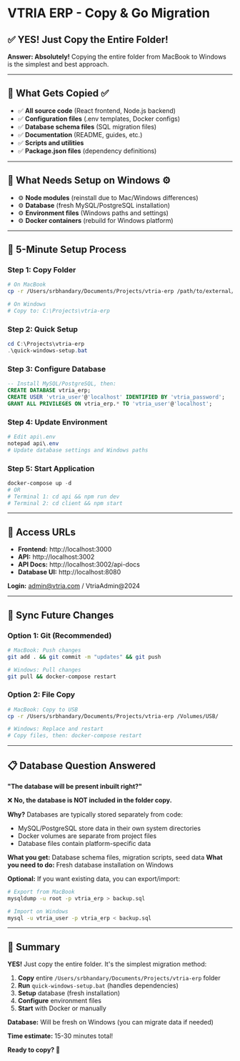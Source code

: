 # VTRIA ERP - Copy & Go Migration

## ✅ YES! Just Copy the Entire Folder!

**Answer: Absolutely!** Copying the entire folder from MacBook to Windows is the simplest and best approach.

---

## 📁 What Gets Copied ✅

- ✅ **All source code** (React frontend, Node.js backend)
- ✅ **Configuration files** (.env templates, Docker configs)
- ✅ **Database schema files** (SQL migration files)
- ✅ **Documentation** (README, guides, etc.)
- ✅ **Scripts and utilities**
- ✅ **Package.json files** (dependency definitions)

---

## 🔧 What Needs Setup on Windows ⚙️

- ⚙️ **Node modules** (reinstall due to Mac/Windows differences)
- ⚙️ **Database** (fresh MySQL/PostgreSQL installation)
- ⚙️ **Environment files** (Windows paths and settings)
- ⚙️ **Docker containers** (rebuild for Windows platform)

---

## 🚀 5-Minute Setup Process

### Step 1: Copy Folder
```bash
# On MacBook
cp -r /Users/srbhandary/Documents/Projects/vtria-erp /path/to/external/drive

# On Windows
# Copy to: C:\Projects\vtria-erp
```

### Step 2: Quick Setup
```powershell
cd C:\Projects\vtria-erp
.\quick-windows-setup.bat
```

### Step 3: Configure Database
```sql
-- Install MySQL/PostgreSQL, then:
CREATE DATABASE vtria_erp;
CREATE USER 'vtria_user'@'localhost' IDENTIFIED BY 'vtria_password';
GRANT ALL PRIVILEGES ON vtria_erp.* TO 'vtria_user'@'localhost';
```

### Step 4: Update Environment
```powershell
# Edit api\.env
notepad api\.env
# Update database settings and Windows paths
```

### Step 5: Start Application
```powershell
docker-compose up -d
# OR
# Terminal 1: cd api && npm run dev
# Terminal 2: cd client && npm start
```

---

## 🎯 Access URLs

- **Frontend:** http://localhost:3000
- **API:** http://localhost:3002
- **API Docs:** http://localhost:3002/api-docs
- **Database UI:** http://localhost:8080

**Login:** admin@vtria.com / VtriaAdmin@2024

---

## 🔄 Sync Future Changes

### Option 1: Git (Recommended)
```bash
# MacBook: Push changes
git add . && git commit -m "updates" && git push

# Windows: Pull changes
git pull && docker-compose restart
```

### Option 2: File Copy
```bash
# MacBook: Copy to USB
cp -r /Users/srbhandary/Documents/Projects/vtria-erp /Volumes/USB/

# Windows: Replace and restart
# Copy files, then: docker-compose restart
```

---

## 📋 Database Question Answered

**"The database will be present inbuilt right?"**

❌ **No, the database is NOT included in the folder copy.**

**Why?** Databases are typically stored separately from code:
- MySQL/PostgreSQL store data in their own system directories
- Docker volumes are separate from project files
- Database files contain platform-specific data

**What you get:** Database schema files, migration scripts, seed data
**What you need to do:** Fresh database installation on Windows

**Optional:** If you want existing data, you can export/import:
```bash
# Export from MacBook
mysqldump -u root -p vtria_erp > backup.sql

# Import on Windows
mysql -u vtria_user -p vtria_erp < backup.sql
```

---

## 🎉 Summary

**YES!** Just copy the entire folder. It's the simplest migration method:

1. **Copy** entire `/Users/srbhandary/Documents/Projects/vtria-erp` folder
2. **Run** `quick-windows-setup.bat` (handles dependencies)
3. **Setup** database (fresh installation)
4. **Configure** environment files
5. **Start** with Docker or manually

**Database:** Will be fresh on Windows (you can migrate data if needed)

**Time estimate:** 15-30 minutes total!

**Ready to copy? 🚀**